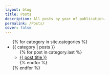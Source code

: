 ```yaml
---
layout: blog
title: Posts
description: All posts by year of publication.
permalink: /Posts/
cover: false
---
```


<ul>
    {% for category in site.categories %}
        <li><a name="{{ category | posts }}">{{ category | posts }}</a>
            <ul>
                {% for post in category.last %}
                    <li><a href="{{ post.url }}">{{ post.title }}</a></li>
                {% endfor %}
            </ul>
        </li>
    {% endfor %}
</ul>